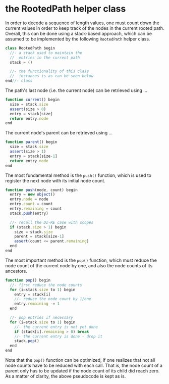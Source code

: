 
<!-- ======================================================================= -->
# the RootedPath helper class

In order to decode a sequence of length values, one must count down the current
values in order to keep track of the nodes in the current rooted path. Overall,
this can be done using a stack-based approach, which can be assumed to be
implemented by the following `RootedPath` helper class.

```js
class RootedPath begin
  //- a stack used to maintain the
  //  entries in the current path
  stack = ()

  //- the functionality of this class
  //  instances is as can be seen below
end//- class
```

The path's last node (i.e. the current node) can be retrieved using ...

```js
function current() begin
  size = stack.size
  assert(size > 0)
  entry = stack[size]
  return entry.node
end
```

The current node's parent can be retrieved using ...

```js
function parent() begin
  size = stack.size
  assert(size > 1)
  entry = stack[size-1]
  return entry.node
end
```

The most fundamental method is the `push()` function, which is used to register
the next node with its initial node count.

```js
function push(node, count) begin
  entry = new object()
  entry.node = node
  entry.count = count
  entry.remaining = count
  stack.push(entry)

  //- recall the DI-RE case with scopes
  if (stack.size > 1) begin
    size = stack.size
    parent = stack[size-1]
    assert(count <= parent.remaining)
  end
end
```

The most important method is the `pop()` function, which must reduce the node
count of the current node by one, and also the node counts of its ancestors.

```js
function pop() begin
  //- first reduce the node counts
  for (i=stack.size to 1) begin
    entry = stack[i]
    //- reduce the node count by 1/one
    entry.remaining -= 1
  end

  //- pop entries if necessary
  for (i=stack.size to 1) begin
    //- the current entry is not yet done
    if (stack[i].remaining > 0) break
    //- the current entry is done - drop it
    stack.pop()
  end
end
```

Note that the `pop()` function can be optimized, if one realizes that not all
node counts have to be reduced with each call. That is, the node count of a
parent only has to be updated if the node count of its child did reach zero.
As a matter of clarity, the above pseudocode is kept as is.
